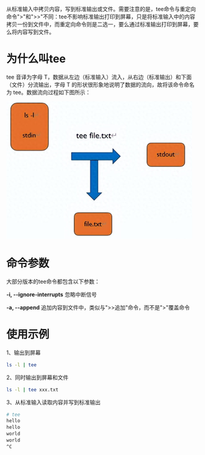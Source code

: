 从标准输入中拷贝内容，写到标准输出或文件。需要注意的是，tee命令与重定向命令">"和">>"不同：tee不影响标准输出打印到屏幕，只是将标准输入中的内容拷贝一份到文件中，而重定向命令则是二选一，要么通过标准输出打印到屏幕，要么将内容写到文件。

# 为什么叫tee

tee 音译为字母 T，数据从左边（标准输入）流入，从右边（标准输出）和下面（文件）分流输出，字母 T 的形状很形象地说明了数据的流向，故将该命令命名为 tee。数据流向过程如下图所示：

![](assets/20250319_000928_image.png)

# 命令参数

大部分版本的tee命令都包含以下参数：

**-i, --ignore-interrupts** 忽略中断信号

**-a, --append** 追加内容到文件中，类似与">>追加"命令，而不是">"覆盖命令

# 使用示例

1、输出到屏幕

```bash
ls -l | tee
```

2、同时输出到屏幕和文件

```bash
ls -l | tee xxx.txt
```

3、从标准输入读取内容并写到标准输出

```bash
# tee
hello
hello
world
world
^C
```
